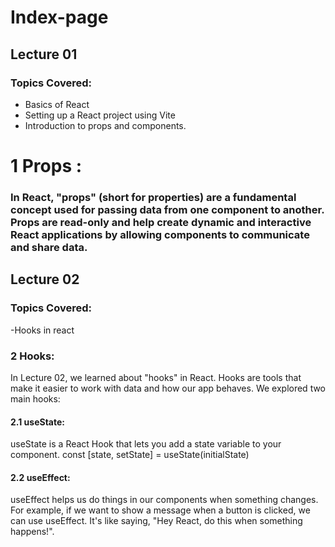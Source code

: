 # Index-page

## Lecture 01
### Topics Covered:
- Basics of React
- Setting up a React project using Vite
- Introduction to props and components.

# 1 Props :
### In React, "props" (short for properties) are a fundamental concept used for passing data from one component to another. Props are read-only and help create dynamic and interactive React applications by allowing components to communicate and share data.

## Lecture 02
### Topics Covered:
-Hooks in react

### 2 Hooks:
In Lecture 02, we learned about "hooks" in React. Hooks are tools that make it easier to work with data and how our app behaves. We explored two main hooks:

#### 2.1 useState:
useState is a React Hook that lets you add a state variable to your component. 
const [state, setState] = useState(initialState)

#### 2.2 useEffect:
useEffect helps us do things in our components when something changes. 
For example, if we want to show a message when a button is clicked, we can use useEffect. 
It's like saying, "Hey React, do this when something happens!".